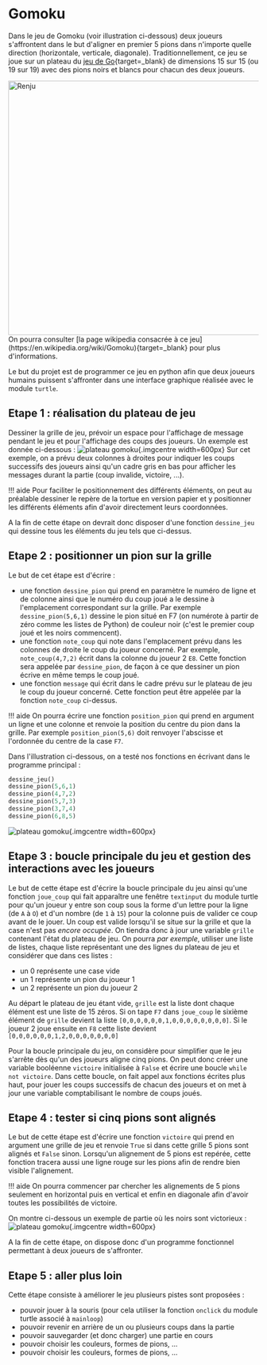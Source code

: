 # Gomoku

Dans le jeu de Gomoku (voir illustration ci-dessous) deux joueurs s'affrontent dans le but d'aligner en premier  5 pions dans n'importe quelle direction (horizontale, verticale, diagonale). Traditionnellement, ce jeu se joue sur un plateau du [jeu de Go](https://fr.wikipedia.org/wiki/Go_(jeu)){target=_blank} de dimensions 15 sur 15 (ou 19 sur 19) avec des pions noirs et blancs pour chacun des deux joueurs.
<div class="centre"><a title="Matěj Baťha, CC BY-SA 3.0 &lt;http://creativecommons.org/licenses/by-sa/3.0/&gt;, via Wikimedia Commons" href="https://commons.wikimedia.org/wiki/File:Renju.jpg"><img width="512" alt="Renju" src="https://upload.wikimedia.org/wikipedia/commons/6/69/Renju.jpg"></a></div>
On pourra consulter [la page wikipedia consacrée à ce jeu](https://en.wikipedia.org/wiki/Gomoku){target=_blank} pour plus d'informations.

Le but du projet est de programmer ce jeu en python afin que deux joueurs humains puissent s'affronter dans une interface graphique réalisée avec le module `turtle`.

## Etape 1 : réalisation du plateau de jeu
Dessiner la grille de jeu, prévoir un espace pour l'affichage de message pendant le jeu et pour l'affichage des coups des joueurs. Un exemple est donnée ci-dessous :
![plateau gomoku](../images/Projets/gomoku1.png){.imgcentre width=600px}
Sur cet exemple, on a prévu deux colonnes à droites pour indiquer les coups successifs des joueurs ainsi qu'un cadre gris en bas pour afficher les messages durant la partie (coup invalide, victoire, ...). 

!!! aide
    Pour faciliter le positionnement des différents éléments, on peut au préalable dessiner le repère de la tortue en version papier et y positionner les différents éléments afin d'avoir directement leurs coordonnées.

A la fin de cette étape on devrait donc disposer d'une fonction `dessine_jeu` qui dessine tous les éléments du jeu tels que ci-dessus.

## Etape 2 : positionner un pion sur la grille

Le but de cet étape est d'écrire :

* une fonction `dessine_pion` qui prend en paramètre le numéro de ligne et de colonne ainsi que le numéro du coup joué a le dessine à l'emplacement correspondant sur la grille. Par exemple `dessine_pion(5,6,1)` dessine le pion situé en F7 (on numérote à partir de zéro comme les listes de Python) de couleur noir (c'est le premier coup joué et les noirs commencent).
* une fonction `note_coup` qui note dans l'emplacement prévu dans les colonnes de droite le coup du joueur concerné. Par exemple, `note_coup(4,7,2)` écrit dans la colonne du joueur 2 `E8`. Cette fonction sera appelée par `dessine_pion`, de façon à ce que dessiner un pion écrive en même temps le coup joué.
* une fonction `message` qui écrit dans le cadre prévu sur le plateau de jeu le coup du joueur concerné. Cette fonction peut être appelée par la fonction `note_coup` ci-dessus.

!!! aide
    On pourra écrire une fonction `position_pion` qui prend en argument un ligne et une colonne et renvoie la position du centre du pion dans la grille. Par exemple `position_pion(5,6)` doit renvoyer l'abscisse et l'ordonnée du centre de la case `F7`.
    
Dans l'illustration ci-dessous, on a testé nos fonctions en écrivant dans le programme principal :
```python
dessine_jeu()
dessine_pion(5,6,1)
dessine_pion(4,7,2)
dessine_pion(5,7,3)
dessine_pion(3,7,4)
dessine_pion(6,8,5)
```

![plateau gomoku](../images/Projets/gomoku2.png){.imgcentre width=600px}


## Etape 3 : boucle principale du jeu et gestion des interactions avec les joueurs

Le but de cette étape est d'écrire la boucle principale du jeu ainsi qu'une fonction `joue_coup` qui fait apparaître une fenêtre `textinput` du module turtle pour qu'un joueur y entre son coup sous la forme d'un lettre pour la ligne (de `A` à `O`) et d'un nombre (de `1` à `15`) pour la colonne puis de valider ce coup avant de le jouer.
Un coup est valide lorsqu'il se situe sur la grille et que la case n'est pas *encore occupée*. On tiendra donc à jour une variable `grille` contenant l'état du plateau de jeu. On pourra *par exemple*, utiliser une liste de listes, chaque liste représentant une des lignes du plateau de jeu et considérer que dans ces listes :

* un 0 représente une case vide
* un 1 représente un pion du joueur 1
* un 2 représente un pion du joueur 2

Au départ le plateau de jeu étant vide, `grille` est la liste dont chaque élément est une liste de 15 zéros. Si on tape `F7` dans `joue_coup` le sixième élément de `grille` devient la liste `[0,0,0,0,0,0,1,0,0,0,0,0,0,0,0]`. Si le joueur 2 joue ensuite en `F8` cette liste devient `[0,0,0,0,0,0,1,2,0,0,0,0,0,0,0]`

Pour la boucle principale du jeu, on considère pour simplifier que le jeu s'arrête dès qu'un des joueurs aligne cinq pions. On peut donc créer une variable booléenne `victoire` initialisée à `False` et écrire une boucle `while not victoire`. Dans cette boucle, on fait appel aux fonctions écrites plus haut, pour jouer les coups successifs de chacun des joueurs et on met à jour une variable comptabilisant le nombre de coups joués.

## Etape 4 : tester si cinq pions sont alignés

Le but de cette étape est d'écrire une fonction `victoire` qui prend en argument une grille de jeu et renvoie `True` si dans cette grille 5 pions sont alignés et `False` sinon. Lorsqu'un alignement de 5 pions est repérée, cette fonction tracera aussi une ligne rouge sur les pions afin de rendre bien visible l'alignement.

!!! aide
    On pourra commencer par chercher les alignements de 5 pions seulement  en horizontal puis en vertical et enfin en diagonale afin d'avoir toutes les possibilités de victoire.

On montre ci-dessous un exemple de partie où les noirs sont victorieux :
![plateau gomoku](../images/Projets/gomoku3.png){.imgcentre width=600px}


A la fin de cette étape, on dispose donc d'un programme fonctionnel permettant à deux joueurs de s'affronter.

## Etape 5 : aller plus loin

Cette étape consiste à améliorer le jeu plusieurs pistes sont proposées :

* pouvoir jouer à la souris (pour cela utiliser la fonction `onclick` du module turtle associé à `mainloop`)
* pouvoir revenir en arrière de un ou plusieurs coups dans la partie
* pouvoir sauvegarder (et donc charger) une partie en cours
* pouvoir choisir les couleurs, formes de pions, ...
* pouvoir choisir les couleurs, formes de pions, ...